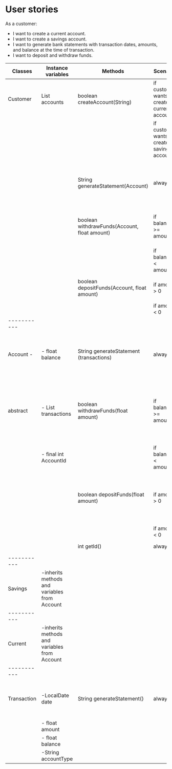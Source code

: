 # User stories

As a customer:
- I want to create a current account.
- I want to create a savings account.
- I want to generate bank statements with transaction dates, amounts, and balance at the time of transaction.
- I want to deposit and withdraw funds.


| Classes     | Instance variables                           | Methods                                      | Scenario                                    | Output                                                                                     |
|-------------|----------------------------------------------|----------------------------------------------|---------------------------------------------|--------------------------------------------------------------------------------------------|
| Customer    | List<Account>  accounts                      | boolean createAccount(String)                | if customer wants to create current account | add Account to accounts and return true                                                    |
|             |                                              |                                              | if customer wants to create savings account | add Account to accounts and return true                                                    |
|             |                                              | String generateStatement(Account)            | always                                      | return statement with transaction dates, amounts and balance                               |
|             |                                              | boolean withdrawFunds(Account, float amount) | if balance >= amount                        | return true and subtract amount from balance                                               |
|             |                                              |                                              | if balance < amount                         | return false                                                                               |
|             |                                              | boolean depositFunds(Account, float amount)  | if amount > 0                               | add amount to balance and return true                                                      |
|             |                                              |                                              | if amount < 0                               | return false                                                                               |
| ----------- |                                              |                                              |                                             |                                                                                            |
| Account -   | - float balance                              | String generateStatement (transactions)      | always                                      | return statement with transaction dates, amounts and balance                               |
| abstract    | - List<Transaction> transactions             | boolean withdrawFunds(float amount)          | if balance >= amount                        | subtract amount from balance, create Transaction and add to transactions list, return true |
|             | - final int AccountId                        |                                              | if balance < amount                         | return false                                                                               |
|             |                                              | boolean depositFunds(float amount)           | if amount > 0                               | add amount to balance, create Transaction and add to transactions list and return true     |
|             |                                              |                                              | if amount < 0                               | return false                                                                               |
|             |                                              | int getId()                                  | always                                      | return accountID                                                                           |
| ----------- |                                              |                                              |                                             |                                                                                            |
| Savings     | -inherits methods and variables from Account |                                              |                                             |                                                                                            |
| ----------- |                                              |                                              |                                             |                                                                                            |
| Current     | -inherits methods and variables from Account |                                              |                                             |                                                                                            |
| ----------- |                                              |                                              |                                             |                                                                                            |
| Transaction | -LocalDate date                              | String generateStatement()                   | always                                      | return String transaction date, amount and balance                                         |
|             | - float amount                               |                                              |                                             |                                                                                            |
|             | - float balance                              |                                              |                                             |                                                                                            |
|             | -String accountType                          |                                              |                                             |                                                                                            |